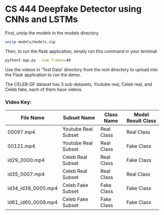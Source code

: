 # CS 444 Deepfake Detector using CNNs and LSTMs

First, unzip the models in the models directory

```bash
unzip models/models.zip
```

Then, to run the flask application, simply run this command in your terminal

```bash
python3 app.py --num_frames=40
```

Use the videos in 'Test Data' directory from the root directory to upload into the Flask application to run the demo. 

The CELEB-DF dataset has 3 sub-datasets, Youtube real, Celeb real, and Celeb fake, each of them have videos.

### Video Key:
File Name | Subset Name | Class Name | Model Result Class
--- | --- | --- | --- |
00097.mp4 | Youtube Real Subset | Real Class | Real Class
00121.mp4 | Youtube Real Subset | Real Class | Fake Class
id29_0000.mp4 | Celeb Real Subset | Real Class | Fake Class
id35_0007.mp4 | Celeb Real Subset | Real Class | Real Class
id34_id38_0005.mp4 | Celeb Fake Subset | Fake Class | Fake Class
id61_id60_0009.mp4 | Celeb Fake Subset | Fake Class | Fake Class